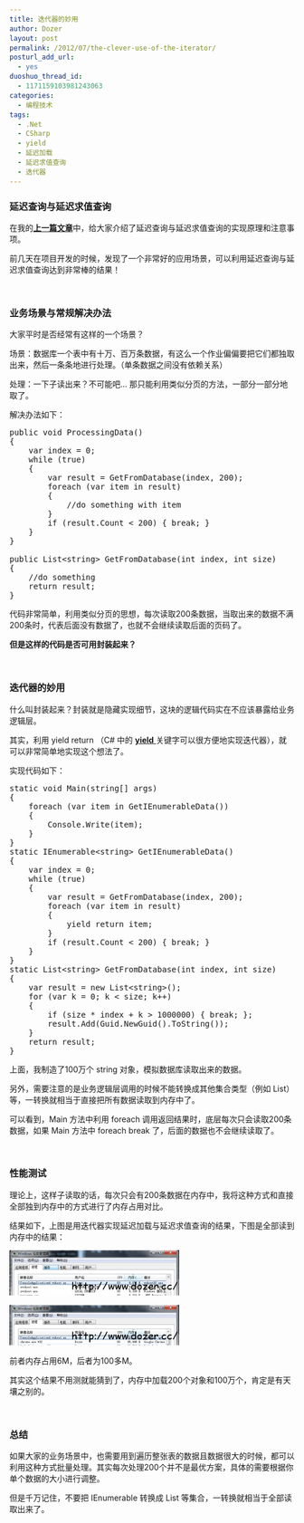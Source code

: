 ```yaml
---
title: 迭代器的妙用
author: Dozer
layout: post
permalink: /2012/07/the-clever-use-of-the-iterator/
posturl_add_url:
  - yes
duoshuo_thread_id:
  - 1171159103981243063
categories:
  - 编程技术
tags:
  - .Net
  - CSharp
  - yield
  - 延迟加载
  - 延迟求值查询
  - 迭代器
---
```


### <span id="i">延迟查询与延迟求值查询</span>

在我的<a href="/2012/07/lazy-load-and-lazy-evaluation-queries/" target="_blank"><strong>上一篇文章</strong></a>中，给大家介绍了延迟查询与延迟求值查询的实现原理和注意事项。

前几天在项目开发的时候，发现了一个非常好的应用场景，可以利用延迟查询与延迟求值查询达到非常棒的结果！

&nbsp;

### <span id="i-2">业务场景与常规解决办法</span>

大家平时是否经常有这样的一个场景？

场景：数据库一个表中有十万、百万条数据，有这么一个作业偏偏要把它们都独取出来，然后一条条地进行处理。（单条数据之间没有依赖关系）

处理：一下子读出来？不可能吧… 那只能利用类似分页的方法，一部分一部分地取了。

<!--more-->

解决办法如下：

<pre class="brush: csharp; gutter: true">public void ProcessingData()
{
    var index = 0;
    while (true)
    {
        var result = GetFromDatabase(index, 200);
        foreach (var item in result)
        {
            //do something with item
        }
        if (result.Count &lt; 200) { break; }
    }
}

public List&lt;string&gt; GetFromDatabase(int index, int size)
{
    //do something
    return result;
}</pre>

代码非常简单，利用类似分页的思想，每次读取200条数据，当取出来的数据不满200条时，代表后面没有数据了，也就不会继续读取后面的页码了。

**但是这样的代码是否可用封装起来？**

&nbsp;

### <span id="i-3">迭代器的妙用</span>

什么叫封装起来？封装就是隐藏实现细节，这块的逻辑代码实在不应该暴露给业务逻辑层。

其实，利用 yield return （C# 中的 <a href="http://msdn.microsoft.com/zh-cn/library/9k7k7cf0.aspx" target="_blank"><strong>yield</strong> </a>关键字可以很方便地实现迭代器），就可以非常简单地实现这个想法了。

实现代码如下：

<pre class="brush: csharp; gutter: true">static void Main(string[] args)
{
    foreach (var item in GetIEnumerableData())
    {
        Console.Write(item);
    }
}
static IEnumerable&lt;string&gt; GetIEnumerableData()
{
    var index = 0;
    while (true)
    {
        var result = GetFromDatabase(index, 200);
        foreach (var item in result)
        {
            yield return item;
        }
        if (result.Count &lt; 200) { break; }
    }
}
static List&lt;string&gt; GetFromDatabase(int index, int size)
{
    var result = new List&lt;string&gt;();
    for (var k = 0; k &lt; size; k++)
    {
        if (size * index + k &gt; 1000000) { break; };
        result.Add(Guid.NewGuid().ToString());
    }
    return result;
}</pre>

上面，我制造了100万个 string 对象，模拟数据库读取出来的数据。

另外，需要注意的是业务逻辑层调用的时候不能转换成其他集合类型（例如 List<T>）等，一转换就相当于直接把所有数据读取到内存中了。

可以看到，Main 方法中利用 foreach 调用返回结果时，底层每次只会读取200条数据，如果 Main 方法中 foreach break 了，后面的数据也不会继续读取了。

&nbsp;

### <span id="i-4">性能测试</span>

理论上，这样子读取的话，每次只会有200条数据在内存中，我将这种方式和直接全部独到内存中的方式进行了内存占用对比。

结果如下，上图是用迭代器实现延迟加载与延迟求值查询的结果，下图是全部读到内存中的结果：

[<img class="alignnone size-medium wp-image-809" title="memory1" alt="" src="/uploads/2012/07/memory1-300x80.png" width="300" height="80" />][1]

[<img class="alignnone size-medium wp-image-810" title="memory2" alt="" src="/uploads/2012/07/memory2-300x71.png" width="300" height="71" />][2]

前者内存占用6M，后者为100多M。

其实这个结果不用测就能猜到了，内存中加载200个对象和100万个，肯定是有天壤之别的。

&nbsp;

### <span id="i-5">总结</span>

如果大家的业务场景中，也需要用到遍历整张表的数据且数据很大的时候，都可以利用这种方式批量处理。其实每次处理200个并不是最优方案，具体的需要根据你单个数据的大小进行调整。

但是千万记住，不要把 IEnumerable<T> 转换成 List<T> 等集合，一转换就相当于全部读取出来了。

&nbsp;

 [1]: /uploads/2012/07/memory1.png
 [2]: /uploads/2012/07/memory2.png
